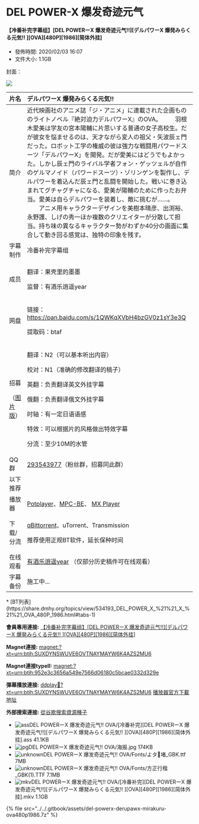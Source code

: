 # DEL POWER-X 爆发奇迹元气

#### 【冷番补完字幕组】\[DEL POWERーX 爆发奇迹元气!!\]\[デルパワーX 爆発みらくる元気!! \]\[OVA\]\[480P\]\[1986\]\[简体外挂\]

* 發佈時間: 2020/02/03 16:07
* 文件大小: 1.1GB

封面：

![](https://s2.ax1x.com/2020/02/03/1U2GM6.jpg)

<table>
  <thead>
    <tr>
      <th style="text-align:left">&#x7247;&#x540D;</th>
      <th style="text-align:left">&#x30C7;&#x30EB;&#x30D1;&#x30EF;&#x30FC;X &#x7206;&#x767A;&#x307F;&#x3089;&#x304F;&#x308B;&#x5143;&#x6C17;!!</th>
    </tr>
  </thead>
  <tbody>
    <tr>
      <td style="text-align:left">&#x7B80;&#x4ECB;</td>
      <td style="text-align:left">&#x8FD1;&#x4EE3;&#x6620;&#x753B;&#x793E;&#x306E;&#x30A2;&#x30CB;&#x30E1;&#x8A8C;&#x300C;&#x30B8;&#x30FB;&#x30A2;&#x30CB;&#x30E1;&#x300D;&#x306B;&#x9023;&#x8F09;&#x3055;&#x308C;&#x305F;&#x4F01;&#x753B;&#x3082;&#x306E;&#x306E;&#x30E9;&#x30A4;&#x30C8;&#x30CE;&#x30D9;&#x30EB;&#x300E;&#x7D76;&#x5BFE;&#x8FEB;&#x529B;&#x30C7;&#x30EB;&#x30D1;&#x30EF;&#x30FC;X&#x300F;&#x306E;OVA&#x3002;
        &#x3000;&#x3000;&#x7FBD;&#x6839;&#x6728;&#x611B;&#x7F8E;&#x306F;&#x5B66;&#x53CB;&#x306E;&#x5BAE;&#x672C;&#x967D;&#x8F14;&#x306B;&#x7247;&#x601D;&#x3044;&#x3059;&#x308B;&#x666E;&#x901A;&#x306E;&#x5973;&#x5B50;&#x9AD8;&#x6821;&#x751F;&#x3002;&#x3060;&#x304C;&#x5F7C;&#x5973;&#x3092;&#x60A9;&#x307E;&#x305B;&#x308B;&#x306E;&#x306F;&#x3001;&#x5929;&#x624D;&#x306A;&#x304C;&#x3089;&#x5909;&#x4EBA;&#x306E;&#x7956;&#x7236;&#x30FB;&#x77E2;&#x6CE2;&#x8FB0;&#x30A7;&#x9580;&#x3060;&#x3063;&#x305F;&#x3002;&#x30ED;&#x30DC;&#x30C3;&#x30C8;&#x5DE5;&#x5B66;&#x306E;&#x6A29;&#x5A01;&#x306E;&#x5F7C;&#x306F;&#x5F37;&#x529B;&#x306A;&#x6226;&#x95D8;&#x7528;&#x30D1;&#x30EF;&#x30FC;&#x30C9;&#x30B9;&#x30FC;&#x30C4;&#x300C;&#x30C7;&#x30EB;&#x30D1;&#x30EF;&#x30FC;X&#x300D;&#x3092;&#x958B;&#x767A;&#x3002;&#x3060;&#x304C;&#x611B;&#x7F8E;&#x306B;&#x306F;&#x3069;&#x3046;&#x3067;&#x3082;&#x3088;&#x304B;&#x3063;&#x305F;&#x3002;&#x3057;&#x304B;&#x3057;&#x8FB0;&#x30A7;&#x9580;&#x306E;&#x30E9;&#x30A4;&#x30D0;&#x30EB;&#x5B66;&#x8005;&#x30D5;&#x30A9;&#x30F3;&#x30FB;&#x30B2;&#x30C3;&#x30C4;&#x30A7;&#x30EB;&#x304C;&#x81EA;&#x4F5C;&#x306E;&#x30B2;&#x30EB;&#x30DE;&#x30CE;&#x30A4;&#x30C9;&#xFF08;&#x30D1;&#x30EF;&#x30FC;&#x30C9;&#x30B9;&#x30FC;&#x30C4;&#xFF09;&#x30FB;&#x30BE;&#x30EA;&#x30F3;&#x30B2;&#x30F3;&#x3092;&#x88FD;&#x4F5C;&#x3057;&#x3001;&#x30C7;&#x30EB;&#x30D1;&#x30EF;&#x30FC;&#x3092;&#x7740;&#x8FBC;&#x3093;&#x3060;&#x8FB0;&#x30A7;&#x9580;&#x3068;&#x4E71;&#x95D8;&#x3092;&#x958B;&#x59CB;&#x3057;&#x305F;&#x3002;&#x6226;&#x3044;&#x306B;&#x5DFB;&#x304D;&#x8FBC;&#x307E;&#x308C;&#x3066;&#x30B0;&#x30C1;&#x30E3;&#x30B0;&#x30C1;&#x30E3;&#x306B;&#x306A;&#x308B;&#x3001;&#x611B;&#x7F8E;&#x304C;&#x967D;&#x8F14;&#x306E;&#x305F;&#x3081;&#x306B;&#x4F5C;&#x3063;&#x305F;&#x304A;&#x5F01;&#x5F53;&#x3002;&#x611B;&#x7F8E;&#x306F;&#x81EA;&#x3089;&#x30C7;&#x30EB;&#x30D1;&#x30EF;&#x30FC;&#x3092;&#x88C5;&#x7740;&#x3057;&#x3001;&#x6575;&#x306B;&#x6311;&#x3080;&#x304C;&#x2026;&#x2026;&#x3002;
        <br
        />&#x3000;&#x3000;&#x30A2;&#x30CB;&#x30E1;&#x7528;&#x30AD;&#x30E3;&#x30E9;&#x30AF;&#x30BF;&#x30FC;&#x30C7;&#x30B6;&#x30A4;&#x30F3;&#x3092;&#x7F8E;&#x6A39;&#x672C;&#x6674;&#x5F66;&#x3001;&#x51FA;&#x6E15;&#x88D5;&#x3001;&#x6C38;&#x91CE;&#x8B77;&#x3001;&#x3057;&#x3052;&#x306E;&#x79C0;&#x4E00;&#x307B;&#x304B;&#x8907;&#x6570;&#x306E;&#x30AF;&#x30EA;&#x30A8;&#x30A4;&#x30BF;&#x30FC;&#x304C;&#x5206;&#x6563;&#x3057;&#x3066;&#x62C5;&#x5F53;&#x3002;&#x6301;&#x3061;&#x5473;&#x306E;&#x7570;&#x306A;&#x308B;&#x30AD;&#x30E3;&#x30E9;&#x30AF;&#x30BF;&#x30FC;&#x52E2;&#x304C;&#x308F;&#x305A;&#x304B;40&#x5206;&#x306E;&#x753B;&#x9762;&#x306B;&#x96C6;&#x5408;&#x3057;&#x3066;&#x52D5;&#x304D;&#x56DE;&#x308B;&#x611F;&#x899A;&#x306F;&#x3001;&#x72EC;&#x7279;&#x306E;&#x5370;&#x8C61;&#x3092;&#x6B8B;&#x3059;&#x3002;</td>
    </tr>
    <tr>
      <td style="text-align:left">&#x5B57;&#x5E55;&#x5236;&#x4F5C;</td>
      <td style="text-align:left">&#x51B7;&#x756A;&#x8865;&#x5B8C;&#x5B57;&#x5E55;&#x7EC4;</td>
    </tr>
    <tr>
      <td style="text-align:left">&#x6210;&#x5458;</td>
      <td style="text-align:left">
        <p>&#x7FFB;&#x8BD1;&#xFF1A;&#x679C;&#x58F3;&#x91CC;&#x7684;&#x58A8;&#x58A8;</p>
        <p>&#x76D1;&#x7763;&#xFF1A;&#x6709;&#x9152;&#x4E50;&#x900D;&#x9065;year</p>
      </td>
    </tr>
    <tr>
      <td style="text-align:left">&#x7F51;&#x76D8;</td>
      <td style="text-align:left">
        <p>&#x94FE;&#x63A5;&#xFF1A;<a href="https://pan.baidu.com/s/1QWKqXVbH4bzGV0z1sY3e3Q#btaf">https://pan.baidu.com/s/1QWKqXVbH4bzGV0z1sY3e3Q</a> 
        </p>
        <p>&#x63D0;&#x53D6;&#x7801;&#xFF1A;btaf</p>
      </td>
    </tr>
    <tr>
      <td style="text-align:left">
        <p>&#x62DB;&#x52DF;</p>
        <p>&#xFF08;<a href="https://s2.ax1x.com/2020/01/30/11aCjS.jpg">&#x56FE;&#x7247;&#x7248;</a>&#xFF09;</p>
      </td>
      <td style="text-align:left">
        <p>&#x7FFB;&#x8BD1;&#xFF1A;N2&#xFF08;&#x53EF;&#x4EE5;&#x57FA;&#x672C;&#x542C;&#x51FA;&#x5185;&#x5BB9;&#xFF09;</p>
        <p>&#x6821;&#x5BF9;&#xFF1A;N1&#xFF08;&#x51C6;&#x786E;&#x7684;&#x4FEE;&#x6539;&#x7FFB;&#x8BD1;&#x7684;&#x7A3F;&#x5B50;&#xFF09;</p>
        <p>&#x82F1;&#x7FFB;&#xFF1A;&#x8D1F;&#x8D23;&#x7FFB;&#x8BD1;&#x82F1;&#x6587;&#x5916;&#x6302;&#x5B57;&#x5E55;</p>
        <p>&#x4FC4;&#x7FFB;&#xFF1A;&#x8D1F;&#x8D23;&#x7FFB;&#x8BD1;&#x4FC4;&#x6587;&#x5916;&#x6302;&#x5B57;&#x5E55;</p>
        <p>&#x65F6;&#x8F74;&#xFF1A;&#x6709;&#x4E00;&#x5B9A;&#x65E5;&#x8BED;&#x8BED;&#x611F;</p>
        <p>&#x7279;&#x6548;&#xFF1A;&#x53EF;&#x4EE5;&#x6839;&#x636E;&#x7247;&#x7684;&#x98CE;&#x683C;&#x505A;&#x51FA;&#x7279;&#x6548;&#x5B57;&#x5E55;</p>
        <p>&#x5206;&#x6D41;&#xFF1A;&#x81F3;&#x5C11;10M&#x7684;&#x6C34;&#x7BA1;</p>
      </td>
    </tr>
    <tr>
      <td style="text-align:left">QQ&#x7FA4;</td>
      <td style="text-align:left"><a href="https://jq.qq.com/?_wv=1027&amp;k=46bJVff">293543977</a>&#xFF08;&#x7C89;&#x4E1D;&#x7FA4;&#xFF0C;&#x62DB;&#x52DF;&#x540C;&#x6B64;&#x7FA4;&#xFF09;</td>
    </tr>
    <tr>
      <td style="text-align:left">&#x4EE5;&#x4E0B;&#x63A8;&#x8350;</td>
      <td style="text-align:left"></td>
    </tr>
    <tr>
      <td style="text-align:left">&#x64AD;&#x653E;&#x5668;</td>
      <td style="text-align:left"><a href="https://potplayer.daum.net/">Potplayer</a>&#x3001;<a href="https://sourceforge.net/projects/mpcbe/">MPC-BE</a>&#x3001;
        <a
        href="https://www.lanzous.com/b688551">MX Player</a>
      </td>
    </tr>
    <tr>
      <td style="text-align:left">&#x4E0B;&#x8F7D;/&#x5206;&#x6D41;</td>
      <td style="text-align:left">
        <p><a href="https://github.com/c0re100/qBittorrent-Enhanced-Edition/releases">qBittorrent</a>&#x3001;uTorrent&#x3001;Transmission</p>
        <p>&#x63A8;&#x8350;&#x4F7F;&#x7528;&#x6B63;&#x89C4;BT&#x8F6F;&#x4EF6;&#xFF0C;&#x5EF6;&#x957F;&#x4FDD;&#x79CD;&#x65F6;&#x95F4;</p>
      </td>
    </tr>
    <tr>
      <td style="text-align:left">&#x5728;&#x7EBF;&#x89C2;&#x770B;</td>
      <td style="text-align:left"><a href="https://space.bilibili.com/7336293">&#x6709;&#x9152;&#x4E50;&#x900D;&#x9065;year</a> &#xFF08;&#x4EC5;&#x90E8;&#x5206;&#x5386;&#x53F2;&#x7A3F;&#x4EF6;&#x53EF;&#x5728;&#x7EBF;&#x89C2;&#x770B;&#xFF09;</td>
    </tr>
    <tr>
      <td style="text-align:left">&#x5B57;&#x5E55;&#x5907;&#x4EFD;</td>
      <td style="text-align:left">&#x65BD;&#x5DE5;&#x4E2D;&#x2026;</td>
    </tr>
  </tbody>
</table>* [BT列表](https://share.dmhy.org/topics/view/534193_DEL_POWER_X_%21%21_X_%21%21_OVA_480P_1986.html#tabs-1)

**會員專用連接:** [ 【冷番补完字幕组】\[DEL POWERーX 爆发奇迹元气!!\]\[デルパワーX 爆発みらくる元気!! \]\[OVA\]\[480P\]\[1986\]\[简体外挂\]](https://dl.dmhy.org/2020/02/03/952e3c3656a549e7566d06180c5bcae0332d329e.torrent)

**Magnet連接:** [magnet:?xt=urn:btih:SUXDYNSWUVE6OVTNAYMAYW6K4AZS2MU6](magnet:?xt=urn:btih:SUXDYNSWUVE6OVTNAYMAYW6K4AZS2MU6&dn=&tr=http%3A%2F%2F104.238.198.186%3A8000%2Fannounce&tr=udp%3A%2F%2F104.238.198.186%3A8000%2Fannounce&tr=http%3A%2F%2Ftracker.openbittorrent.com%3A80%2Fannounce&tr=udp%3A%2F%2Ftracker3.itzmx.com%3A6961%2Fannounce&tr=http%3A%2F%2Ftracker4.itzmx.com%3A2710%2Fannounce&tr=http%3A%2F%2Ftracker.publicbt.com%3A80%2Fannounce&tr=http%3A%2F%2Ftracker.prq.to%2Fannounce&tr=http%3A%2F%2Fopen.acgtracker.com%3A1096%2Fannounce&tr=https%3A%2F%2Ft-115.rhcloud.com%2Fonly_for_ylbud&tr=http%3A%2F%2Ftracker1.itzmx.com%3A8080%2Fannounce&tr=http%3A%2F%2Ftracker2.itzmx.com%3A6961%2Fannounce&tr=udp%3A%2F%2Ftracker1.itzmx.com%3A8080%2Fannounce&tr=udp%3A%2F%2Ftracker2.itzmx.com%3A6961%2Fannounce&tr=udp%3A%2F%2Ftracker3.itzmx.com%3A6961%2Fannounce&tr=udp%3A%2F%2Ftracker4.itzmx.com%3A2710%2Fannounce)

**Magnet連接typeII:** [magnet:?xt=urn:btih:952e3c3656a549e7566d06180c5bcae0332d329e](magnet:?xt=urn:btih:952e3c3656a549e7566d06180c5bcae0332d329e)

**彈幕播放連接:** [ddplay:magnet:?xt=urn:btih:SUXDYNSWUVE6OVTNAYMAYW6K4AZS2MU6](ddplay:magnet:?xt=urn:btih:SUXDYNSWUVE6OVTNAYMAYW6K4AZS2MU6&dn=&tr=http%3A%2F%2F104.238.198.186%3A8000%2Fannounce&tr=udp%3A%2F%2F104.238.198.186%3A8000%2Fannounce&tr=http%3A%2F%2Ftracker.openbittorrent.com%3A80%2Fannounce&tr=udp%3A%2F%2Ftracker3.itzmx.com%3A6961%2Fannounce&tr=http%3A%2F%2Ftracker4.itzmx.com%3A2710%2Fannounce&tr=http%3A%2F%2Ftracker.publicbt.com%3A80%2Fannounce&tr=http%3A%2F%2Ftracker.prq.to%2Fannounce&tr=http%3A%2F%2Fopen.acgtracker.com%3A1096%2Fannounce&tr=https%3A%2F%2Ft-115.rhcloud.com%2Fonly_for_ylbud&tr=http%3A%2F%2Ftracker1.itzmx.com%3A8080%2Fannounce&tr=http%3A%2F%2Ftracker2.itzmx.com%3A6961%2Fannounce&tr=udp%3A%2F%2Ftracker1.itzmx.com%3A8080%2Fannounce&tr=udp%3A%2F%2Ftracker2.itzmx.com%3A6961%2Fannounce&tr=udp%3A%2F%2Ftracker3.itzmx.com%3A6961%2Fannounce&tr=udp%3A%2F%2Ftracker4.itzmx.com%3A2710%2Fannounce) [播放器官方下載地址](http://www.dandanplay.com/?from=dmhy)

**外部搜索連接:** [從谷歌搜索資源種子](https://www.google.com/search?oe=utf-8&q=952e3c3656a549e7566d06180c5bcae0332d329e)

* ![ass](https://share.dmhy.org/images/icon/ass.gif)DEL POWERーX 爆发奇迹元气!! OVA/\[冷番补完\]\[DEL POWERーX 爆发奇迹元气!!\]\[デルパワーX 爆発みらくる元気!! \]\[OVA\]\[480P\]\[1986\]\[简体外挂\].ass 41.1KB
* ![jpg](https://share.dmhy.org/images/icon/jpg.gif)DEL POWERーX 爆发奇迹元气!! OVA/海报.jpg 174KB
* ![unknown](https://share.dmhy.org/images/icon/unknown.gif)DEL POWERーX 爆发奇迹元气!! OVA/Fonts/よタ堵\_GBK.ttf 7MB
* ![unknown](https://share.dmhy.org/images/icon/unknown.gif)DEL POWERーX 爆发奇迹元气!! OVA/Fonts/方正行楷\_GBK\(1\).TTF 7.1MB
* ![mkv](https://share.dmhy.org/images/icon/mkv.gif)DEL POWERーX 爆发奇迹元气!! OVA/\[冷番补完\]\[DEL POWERーX 爆发奇迹元气!!\]\[デルパワーX 爆発みらくる元気!! \]\[OVA\]\[480P\]\[1986\]\[简体外挂\].mkv 1.1GB

{% file src="../../.gitbook/assets/del-powerx-derupawx-mirakuru-ova480p1986.7z" %}

